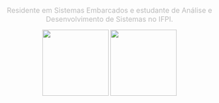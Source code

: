 <p align="center" style="color: #bbb; font-size: 16px; max-width: 600px; margin: auto;">
  Residente em Sistemas Embarcados e estudante de Análise e Desenvolvimento de Sistemas no IFPI.
</p>

<div align="center" style="display: flex; justify-content: center; gap: 40px; flex-wrap: wrap;">

<p align="center">
  <img src="https://github-readme-stats.vercel.app/api?username=JoaoAndreBSantana&show_icons=true&count_private=true&theme=merko&hide_border=true" height="150"/>
  <img src="https://github-readme-stats.vercel.app/api/top-langs/?username=JoaoAndreBSantana&layout=compact&langs_count=10&theme=tokyonight&hide_border=true" height="150"/>
</p>


</div>

